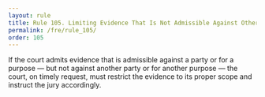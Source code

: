 ```yaml
---
layout: rule
title: Rule 105. Limiting Evidence That Is Not Admissible Against Other Parties or for Other Purposes
permalink: /fre/rule_105/
order: 105
---
```


If the court admits evidence that is admissible against a party or for a purpose — but not against another party or for another purpose — the court, on timely request, must restrict the evidence to its proper scope and instruct the jury accordingly.

